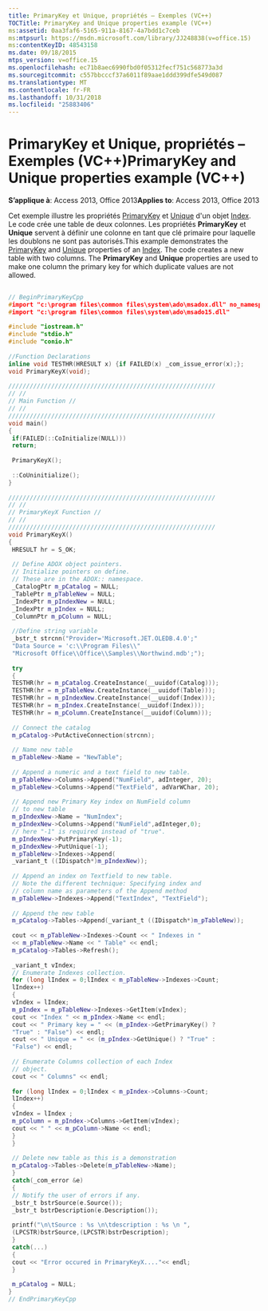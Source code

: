 ```yaml
---
title: PrimaryKey et Unique, propriétés – Exemples (VC++)
TOCTitle: PrimaryKey and Unique properties example (VC++)
ms:assetid: 0aa3faf6-5165-911a-8167-4a7bdd1c7ceb
ms:mtpsurl: https://msdn.microsoft.com/library/JJ248838(v=office.15)
ms:contentKeyID: 48543158
ms.date: 09/18/2015
mtps_version: v=office.15
ms.openlocfilehash: ec71b8aec6990fbd0f05312fecf751c568773a3d
ms.sourcegitcommit: c557bbcccf37a6011f89aae1ddd399dfe549d087
ms.translationtype: MT
ms.contentlocale: fr-FR
ms.lasthandoff: 10/31/2018
ms.locfileid: "25883406"
---
```

# <a name="primarykey-and-unique-properties-example-vc"></a><span data-ttu-id="ad4bc-102">PrimaryKey et Unique, propriétés – Exemples (VC++)</span><span class="sxs-lookup"><span data-stu-id="ad4bc-102">PrimaryKey and Unique properties example (VC++)</span></span>


<span data-ttu-id="ad4bc-103">**S’applique à**: Access 2013, Office 2013</span><span class="sxs-lookup"><span data-stu-id="ad4bc-103">**Applies to**: Access 2013, Office 2013</span></span>

<span data-ttu-id="ad4bc-p101">Cet exemple illustre les propriétés [PrimaryKey](primarykey-property-adox.md) et [Unique](unique-property-adox.md) d'un objet [Index](index-object-adox.md). Le code crée une table de deux colonnes. Les propriétés **PrimaryKey** et **Unique** servent à définir une colonne en tant que clé primaire pour laquelle les doublons ne sont pas autorisés.</span><span class="sxs-lookup"><span data-stu-id="ad4bc-p101">This example demonstrates the [PrimaryKey](primarykey-property-adox.md) and [Unique](unique-property-adox.md) properties of an [Index](index-object-adox.md). The code creates a new table with two columns. The **PrimaryKey** and **Unique** properties are used to make one column the primary key for which duplicate values are not allowed.</span></span>

```cpp 
 
// BeginPrimaryKeyCpp 
#import "c:\program files\common files\system\ado\msadox.dll" no_namespace 
#import "c:\program files\common files\system\ado\msado15.dll" 
 
#include "iostream.h" 
#include "stdio.h" 
#include "conio.h" 
 
//Function Declarations 
inline void TESTHR(HRESULT x) {if FAILED(x) _com_issue_error(x);}; 
void PrimaryKeyX(void); 
 
////////////////////////////////////////////////////////// 
// // 
// Main Function // 
// // 
////////////////////////////////////////////////////////// 
void main() 
{ 
 if(FAILED(::CoInitialize(NULL))) 
 return; 
 
 PrimaryKeyX(); 
 
 ::CoUninitialize(); 
} 
 
////////////////////////////////////////////////////////// 
// // 
// PrimaryKeyX Function // 
// // 
////////////////////////////////////////////////////////// 
void PrimaryKeyX() 
{ 
 HRESULT hr = S_OK; 
 
 // Define ADOX object pointers. 
 // Initialize pointers on define. 
 // These are in the ADOX:: namespace. 
 _CatalogPtr m_pCatalog = NULL; 
 _TablePtr m_pTableNew = NULL; 
 _IndexPtr m_pIndexNew = NULL; 
 _IndexPtr m_pIndex = NULL; 
 _ColumnPtr m_pColumn = NULL; 
 
 //Define string variable 
 _bstr_t strcnn("Provider='Microsoft.JET.OLEDB.4.0';" 
 "Data Source = 'c:\\Program Files\\" 
 "Microsoft Office\\Office\\Samples\\Northwind.mdb';"); 
 
 try 
 { 
 TESTHR(hr = m_pCatalog.CreateInstance(__uuidof(Catalog))); 
 TESTHR(hr = m_pTableNew.CreateInstance(__uuidof(Table))); 
 TESTHR(hr = m_pIndexNew.CreateInstance(__uuidof(Index))); 
 TESTHR(hr = m_pIndex.CreateInstance(__uuidof(Index))); 
 TESTHR(hr = m_pColumn.CreateInstance(__uuidof(Column))); 
 
 // Connect the catalog 
 m_pCatalog->PutActiveConnection(strcnn); 
 
 // Name new table 
 m_pTableNew->Name = "NewTable"; 
 
 // Append a numeric and a text field to new table. 
 m_pTableNew->Columns->Append("NumField", adInteger, 20); 
 m_pTableNew->Columns->Append("TextField", adVarWChar, 20); 
 
 // Append new Primary Key index on NumField column 
 // to new table 
 m_pIndexNew->Name = "NumIndex"; 
 m_pIndexNew->Columns->Append("NumField",adInteger,0); 
 // here "-1" is required instead of "true". 
 m_pIndexNew->PutPrimaryKey(-1); 
 m_pIndexNew->PutUnique(-1); 
 m_pTableNew->Indexes->Append( 
 _variant_t ((IDispatch*)m_pIndexNew)); 
 
 // Append an index on Textfield to new table. 
 // Note the different technique: Specifying index and 
 // column name as parameters of the Append method 
 m_pTableNew->Indexes->Append("TextIndex", "TextField"); 
 
 // Append the new table 
 m_pCatalog->Tables->Append(_variant_t ((IDispatch*)m_pTableNew)); 
 
 cout << m_pTableNew->Indexes->Count << " Indexes in " 
 << m_pTableNew->Name << " Table" << endl; 
 m_pCatalog->Tables->Refresh(); 
 
 _variant_t vIndex; 
 // Enumerate Indexes collection. 
 for (long lIndex = 0;lIndex < m_pTableNew->Indexes->Count; 
 lIndex++) 
 { 
 vIndex = lIndex; 
 m_pIndex = m_pTableNew->Indexes->GetItem(vIndex); 
 cout << "Index " << m_pIndex->Name << endl; 
 cout << " Primary key = " << (m_pIndex->GetPrimaryKey() ? 
 "True" : "False") << endl; 
 cout << " Unique = " << (m_pIndex->GetUnique() ? "True" : 
 "False") << endl; 
 
 // Enumerate Columns collection of each Index 
 // object. 
 cout << " Columns" << endl; 
 
 for (long lIndex = 0;lIndex < m_pIndex->Columns->Count; 
 lIndex++) 
 { 
 vIndex = lIndex ; 
 m_pColumn = m_pIndex->Columns->GetItem(vIndex); 
 cout << " " << m_pColumn->Name << endl; 
 } 
 } 
 
 // Delete new table as this is a demonstration 
 m_pCatalog->Tables->Delete(m_pTableNew->Name); 
 } 
 catch(_com_error &e) 
 { 
 // Notify the user of errors if any. 
 _bstr_t bstrSource(e.Source()); 
 _bstr_t bstrDescription(e.Description()); 
 
 printf("\n\tSource : %s \n\tdescription : %s \n ", 
 (LPCSTR)bstrSource,(LPCSTR)bstrDescription); 
 } 
 catch(...) 
 { 
 cout << "Error occured in PrimaryKeyX...."<< endl; 
 } 
 
 m_pCatalog = NULL; 
} 
// EndPrimaryKeyCpp 
```


